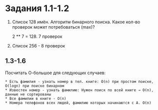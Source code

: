 # Задания 1.1-1.2

1. Список 128 имён. Алгоритм бинарного поиска. Какое кол-во проверок может потребоваться (max)?

    2 ** 7 = 128. 
    7 проверок
2. Список 256 - 8 проверок

## 1.3-1.6

Посчитать О-большое для следующих случаев:

    * Есть фамилия - узнать номер в тел. книге: О(n) при простом поиске, O(logn) при поиске бинарном
    * Известен номер - узнать фамилию: Нужен поиск по всей книге → O(n), данные не сортированы
    * Все фамилии в книге - O(n)
    * Номера телефонов всех людей, фамилию которых начинаются с А. O(n)

